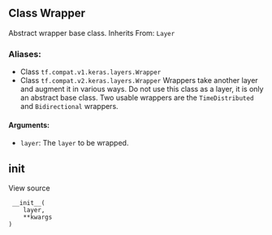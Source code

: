## Class Wrapper
Abstract wrapper base class.
Inherits From: `Layer`
### Aliases:
- Class `tf.compat.v1.keras.layers.Wrapper`
- Class `tf.compat.v2.keras.layers.Wrapper`
Wrappers take another layer and augment it in various ways. Do not use this class as a layer, it is only an abstract base class. Two usable wrappers are the `TimeDistributed` and `Bidirectional` wrappers.
#### Arguments:
- `layer`: The `layer` to be wrapped.
## __init__
View source

```
 __init__(
    layer,
    **kwargs
)
```
